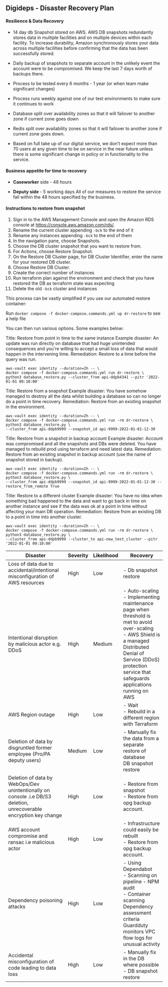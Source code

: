 ## Digideps - Disaster Recovery Plan

#### Resilience & Data Recovery

- 14 day db Snapshot stored on AWS. AWS DB snapshots redundantly stores data in multiple facilities and on multiple devices within each facility. To increase durability, Amazon synchronously stores your data across multiple facilities before confirming that the data has been successfully stored.

- Daily backup of snapshots to separate account in the unlikely event the account were to be compromised. We keep the last 7 days worth of backups there.

- Process to be tested every 6 months - 1 year (or when team make significant changes)

- Process runs weekly against one of our test environments to make sure it continues to work

- Database split over availability zones so that it will failover to another zone if current zone goes down

- Redis split over availability zones so that it will failover to another zone if current zone goes down.

- Based on full take up of our digital service, we don’t expect more than 70 users at any given time to be on service in the near future unless there is some significant change in policy or in functionality to the service.

#### Business appetite for time to recovery
- **Caseworker** side - 48 hours

- **Deputy side** - 5 working days
All of our measures to restore the service fall within the 48 hours specified by the business.

#### Instructions to restore from snapshot

1) Sign in to the AWS Management Console and open the Amazon RDS console at https://console.aws.amazon.com/rds/.
2) Rename the current cluster appending `-bck` to the end of it
3) Rename any instances appending `-bck` to the end of them
4) In the navigation pane, choose Snapshots.
5) Choose the DB cluster snapshot that you want to restore from.
6) For Actions, choose Restore Snapshot.
7) On the Restore DB Cluster page, for DB Cluster Identifier, enter the name for your restored DB cluster.
8) Choose Restore DB Cluster.
9) Create the correct number of instances
10) Run terraform plan against the environment and check that you have restored the DB as terraform state was expecting
11) Delete the old `-bck` cluster and instances

This process can be vastly simplified if you use our automated restore container:

Run `docker compose -f docker-compose.commands.yml up dr-restore` to see a help file

You can then run various options. Some examples below:

Title: Restore from point in time to the same instance
Example disaster: An update was run directly on database that had huge unintended consequences
and you're willing to accept a small loss of data that would happen in the intervening time.
Remediation: Restore to a time before the query was run.
```
aws-vault exec identity --duration=2h -- \
docker compose -f docker-compose.commands.yml run dr-restore \
python3 database_restore.py --cluster_from api-ddpb4341 --pitr '2022-01-01 09:10:00'
```

Title: Restore from a snapshot
Example disaster: You have somehow managed to destroy all the data whilst building a database
so can no longer do a point in time recovery.
Remediation: Restore from an existing snapshot in the environment.
```
aws-vault exec identity --duration=2h -- \
docker compose -f docker-compose.commands.yml run -rm dr-restore \
python3 database_restore.py \
--cluster_from api-ddpb9999 --snapshot_id api-9999-2022-01-01-12-30
```

Title: Restore from a snapshot in backup account
Example disaster: Account was compromised and all the snapshots and DBs were deleted.
You have managed to rebuild prod using terraform and need latest data.
Remediation: Restore from an existing snapshot in backup account (use the name of snapshot stored in backup).
```
aws-vault exec identity --duration=2h -- \
docker compose -f docker-compose.commands.yml run -rm dr-restore \
python3 database_restore.py \
--cluster_from api-ddpb9999 --snapshot_id api-9999-2022-01-01-12-30 --restore_from_remote True
```

Title: Restore to a different cluster
Example disaster: You have no idea when something bad happened to the data and want to go back in time on
another instance and see if the data was ok at a point in time without affecting your main DB operation.
Remediation: Restore from an existing DB to a point in time into another cluster.
```
aws-vault exec identity --duration=2h -- \
docker compose -f docker-compose.commands.yml run -rm dr-restore \
python3 database_restore.py \
--cluster_from api-ddpb9999 --cluster_to api-new_test_cluster --pitr '2022-01-01 09:10:00'
```

| Disaster                                                                                                           | Severity | Likelihood | Recovery                                                                                                                                                                                                                       |
|--------------------------------------------------------------------------------------------------------------------|----------|------------|--------------------------------------------------------------------------------------------------------------------------------------------------------------------------------------------------------------------------------|
| Loss of data due to accidental/intentional misconfiguration of AWS resources                                       | High     | Low        | - Db snapshot restore                                                                                                                                                                                                          |
| Intentional disruption by malicious actor e.g. DDoS                                                                | High     | Medium     | - Auto-scaling<br>- Implementing maintenance page when threshold is met to avoid over-scaling<br>- AWS Shield is a managed Distributed Denial of Service (DDoS) protection service that safeguards applications running on AWS |
| AWS Region outage                                                                                                  | High     | Low        | - Wait<br>- Rebuild in a different region with Terraform                                                                                                                                                                       |
| Deletion of data by disgruntled former employee (Pro/PA deputy users)                                              | Medium   | Low        | - Manually fix the data from a separate restore of database<br>DB snapshot	restore		                                                                                                                                      |
| Deletion of data by WebOps/Dev unintentionally on console .i.e DB/S3 deletion, unrecoverable encryption key change | High     | Low        | - Restore from snapshot<br>- Restore from opg backup account.                                                                                                                                                                  |
| AWS account compromise and ransac i.e malicious actor                                                              | High     | Low        | - Infrastructure could easily be rebuilt<br>- Restore from opg backup account.                                                                                                                                                 |
| Dependency poisoning attacks                                                                                       | High     | Low        | - Using Dependabot<br>- Scanning on pipeline - NPM audit<br>- Container scanning<br>Dependency assessment criteria<br>Guardduty monitors VPC flow logs for unusual activity                                                    |
| Accidental misconfiguration of code leading to data loss                                                           | High     | Low        | - Manually fix in the DB where possible<br>- DB snapshot	restore
